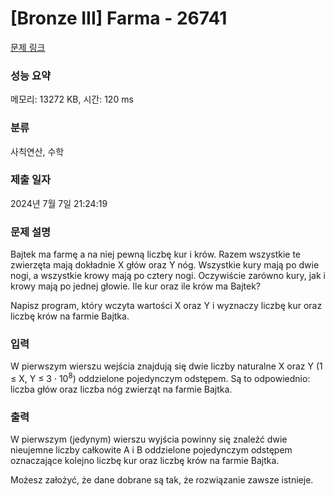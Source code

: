 # [Bronze III] Farma - 26741 

[문제 링크](https://www.acmicpc.net/problem/26741) 

### 성능 요약

메모리: 13272 KB, 시간: 120 ms

### 분류

사칙연산, 수학

### 제출 일자

2024년 7월 7일 21:24:19

### 문제 설명

<p>Bajtek ma farmę a na niej pewną liczbę kur i krów. Razem wszystkie te zwierzęta mają dokładnie X głów oraz Y nóg. Wszystkie kury mają po dwie nogi, a wszystkie krowy mają po cztery nogi. Oczywiście zarówno kury, jak i krowy mają po jednej głowie. Ile kur oraz ile krów ma Bajtek?</p>

<p>Napisz program, który wczyta wartości X oraz Y i wyznaczy liczbę kur oraz liczbę krów na farmie Bajtka.</p>

### 입력 

 <p>W pierwszym wierszu wejścia znajdują się dwie liczby naturalne X oraz Y (1 ≤ X, Y ≤ 3 · 10<sup>8</sup>) oddzielone pojedynczym odstępem. Są to odpowiednio: liczba głów oraz liczba nóg zwierząt na farmie Bajtka.</p>

### 출력 

 <p>W pierwszym (jedynym) wierszu wyjścia powinny się znaleźć dwie nieujemne liczby całkowite A i B oddzielone pojedynczym odstępem oznaczające kolejno liczbę kur oraz liczbę krów na farmie Bajtka.</p>

<p>Możesz założyć, że dane dobrane są tak, że rozwiązanie zawsze istnieje.</p>

